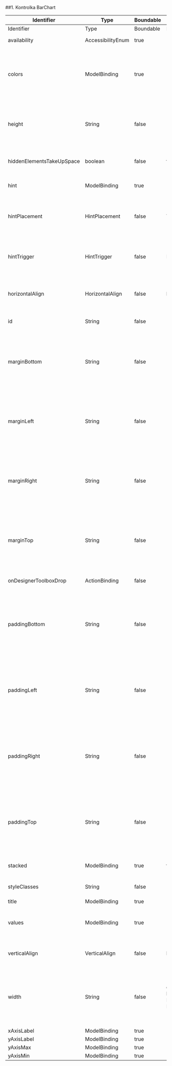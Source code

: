 ##1. Kontrolka BarChart

| <center>Identifier </center>  |  <center>Type  </center> | <center> Boundable  </center> |  <center>DefaultValue </center>  |  <center>Description  </center>    |  
|-----------|------|-----------|--------------|----------------|
|Identifier|Type|Boundable|Default value|Description|
|availability|AccessibilityEnum|true||Accessibility of an Component|
|colors|ModelBinding|true||Defines colors of data series, values are separated with.For example colors=&quot;black,blue,yellow&quot; says that first series of data is black, second is blue, third is yellow.|
|height|String|false||Component height in "px" or "%", "px" is default height unit. There should not be any character between number and unit - height="80px" is valid, height="80 px" is invalid.|
|hiddenElementsTakeUpSpace|boolean|false|false|Parameter for HIDDEN components. Makes hidden elements still take up space in the page.|
|hint|ModelBinding|true||Hint for component, visible after hovering over specified component part|
|hintPlacement|HintPlacement|false|TOP|Placement of the hint for component. Available values: top, left, right, bottom. If value is not set then position will be chosen dynamically.|
|hintTrigger|HintTrigger|false|HOVER_FOCUS|Trigger of the hint for component. Available values: HOVER_FOCUS, HOVER. If value is not set then position will be HOVER_FOCUS.|
|horizontalAlign|HorizontalAlign|false|left|Component bootstrap option to place component on the left, center or right side of the view.|
|id|String|false||Component identifier (should be unique within the view)|
|marginBottom|String|false||Component margin amount in "px" to leave outter gap at the bottom. There should not be any character between number and unit - marginBottom="10px" is valid, marginBottom="10 px" is invalid.|
|marginLeft|String|false||Component margin amount in "px" to leave outter gap on the left side. There should not be any character between number and unit - marginLeft="10px" is valid, marginLeft="10 px" is invalid.|
|marginRight|String|false||Component margin amount in "px" to leave outter gap on the right side. There should not be any character between number and unit - marginRight="10px" is valid, marginRight="10 px" is invalid.|
|marginTop|String|false||Component margin amount in "px" to leave outter gap at the top. There should not be any character between number and unit - marginTop="10px" is valid, marginTop="10 px" is invalid.|
|onDesignerToolboxDrop|ActionBinding|false||If the component is dropped on form edited in designer.|
|paddingBottom|String|false||Component padding amount in "px" to leave outter gap at the bottom. There should not be any character between number and unit - paddingBottom="10px" is valid, paddingBottom="10 px" is invalid. Only positive values.|
|paddingLeft|String|false||Component padding amount in "px" to leave outter gap at the bottom. There should not be any character between number and unit - paddingLeft="10px" is valid, paddingLeft="10 px" is invalid. Only positive values.|
|paddingRight|String|false||Component padding amount in "px" to leave outter gap at the bottom. There should not be any character between number and unit - paddingRight="10px" is valid, paddingRight="10 px" is invalid. Only positive values.|
|paddingTop|String|false||Component padding amount in "px" to leave outter gap at the bottom. There should not be any character between number and unit - paddingTop="10px" is valid, paddingTop="10 px" is invalid. Only positive values.|
|stacked|ModelBinding|true|false|Determines if series of data should be stacked or not|
|styleClasses|String|false||Component style classes, should be separated by ',' character|
|title|ModelBinding|true||Title of a chart|
|values|ModelBinding|true||List<ChartSeries> object representing series of data. First ChartSeries of data has to contain all values from X series.|
|verticalAlign|VerticalAlign|false|bottom|Option to align component vertically relative to parent element. Available values: top, middle, bottom.|
|width|String|false|"md-12" for all components but not Button FileUpload or FileDownload - "md-2"|Component bootstrap size option to place component in one row and different column width. For Column this value should be numeric, because it will be translated to percentage value.|
|xAxisLabel|ModelBinding|true||Label of X axis|
|yAxisLabel|ModelBinding|true||Label of Y axis|
|yAxisMax|ModelBinding|true||Max value of Y axis|
|yAxisMin|ModelBinding|true||Min value on Y axis|
